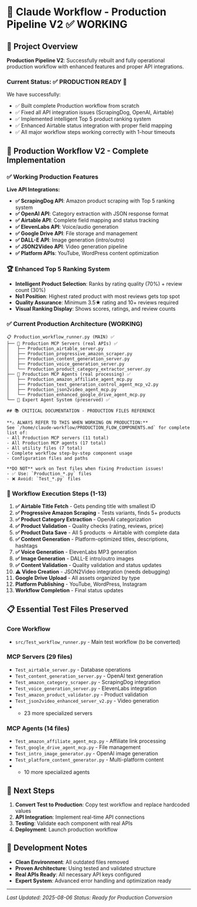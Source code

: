 # 🎯 Claude Workflow - Production Pipeline V2 ✅ WORKING

## 🚀 Project Overview

**Production Pipeline V2**: Successfully rebuilt and fully operational production workflow with enhanced features and proper API integrations.

### Current Status: ✅ PRODUCTION READY 🎉

We have successfully:
- ✅ Built complete Production workflow from scratch
- ✅ Fixed all API integration issues (ScrapingDog, OpenAI, Airtable)
- ✅ Implemented intelligent Top 5 product ranking system
- ✅ Enhanced Airtable status integration with proper field mapping
- ✅ All major workflow steps working correctly with 1-hour timeouts

## 🚀 Production Workflow V2 - Complete Implementation

### ✅ Working Production Features

**Live API Integrations:**
- **✅ ScrapingDog API**: Amazon product scraping with Top 5 ranking system
- **✅ OpenAI API**: Category extraction with JSON response format
- **✅ Airtable API**: Complete field mapping and status tracking
- **✅ ElevenLabs API**: Voice/audio generation
- **✅ Google Drive API**: File storage and management
- **✅ DALL-E API**: Image generation (intro/outro)
- **✅ JSON2Video API**: Video generation pipeline
- **✅ Platform APIs**: YouTube, WordPress content optimization

### 🏆 Enhanced Top 5 Ranking System
- **Intelligent Product Selection**: Ranks by rating quality (70%) + review count (30%)
- **No1 Position**: Highest rated product with most reviews gets top spot
- **Quality Assurance**: Minimum 3.5★ rating and 10+ reviews required
- **Visual Ranking Display**: Shows scores, ratings, and review counts

### ✅ Current Production Architecture (WORKING)
```
📋 Production_workflow_runner.py (MAIN) ✅
├── 🏢 Production MCP Servers (real APIs) ✅
│   ├── Production_airtable_server.py
│   ├── Production_progressive_amazon_scraper.py  
│   ├── Production_content_generation_server.py
│   ├── Production_voice_generation_server.py
│   └── Production_product_category_extractor_server.py
├── 🔧 Production MCP Agents (real processing) ✅
│   ├── Production_amazon_affiliate_agent_mcp.py
│   ├── Production_text_generation_control_agent_mcp_v2.py
│   ├── Production_json2video_agent_mcp.py
│   └── Production_enhanced_google_drive_agent_mcp.py
└── 🧠 Expert Agent System (preserved) ✅

## 📚 CRITICAL DOCUMENTATION - PRODUCTION FILES REFERENCE

**⚠️ ALWAYS REFER TO THIS WHEN WORKING ON PRODUCTION:**
See `/home/claude-workflow/PRODUCTION_FLOW_COMPONENTS.md` for complete list of:
- All Production MCP servers (11 total)
- All Production MCP agents (17 total)  
- All utility files (7 total)
- Complete workflow step-by-step component usage
- Configuration files and paths

**DO NOT** work on Test files when fixing Production issues!
- ✅ Use: `Production_*.py` files
- ❌ Avoid: `Test_*.py` files
```

### 🔄 Workflow Execution Steps (1-13)
1. **✅ Airtable Title Fetch** - Gets pending title with smallest ID
2. **✅ Progressive Amazon Scraping** - Tests variants, finds 5+ products
3. **✅ Product Category Extraction** - OpenAI categorization
4. **✅ Product Validation** - Quality checks (rating, reviews, price)
5. **✅ Product Data Save** - All 5 products → Airtable with complete data
6. **✅ Content Generation** - Platform-optimized titles, descriptions, hashtags
7. **✅ Voice Generation** - ElevenLabs MP3 generation
8. **✅ Image Generation** - DALL-E intro/outro images
9. **✅ Content Validation** - Quality validation and status updates
10. **⚠️ Video Creation** - JSON2Video integration (needs debugging)
11. **Google Drive Upload** - All assets organized by type
12. **Platform Publishing** - YouTube, WordPress, Instagram
13. **Workflow Completion** - Final status updates

## 📋 Essential Test Files Preserved

### Core Workflow
- `src/Test_workflow_runner.py` - Main test workflow (to be converted)

### MCP Servers (29 files)
- `Test_airtable_server.py` - Database operations
- `Test_content_generation_server.py` - OpenAI text generation
- `Test_amazon_category_scraper.py` - ScrapingDog integration  
- `Test_voice_generation_server.py` - ElevenLabs integration
- `Test_amazon_product_validator.py` - Product validation
- `Test_json2video_enhanced_server_v2.py` - Video generation
- + 23 more specialized servers

### MCP Agents (14 files)
- `Test_amazon_affiliate_agent_mcp.py` - Affiliate link processing
- `Test_google_drive_agent_mcp.py` - File management
- `Test_intro_image_generator.py` - OpenAI image generation
- `Test_platform_content_generator.py` - Multi-platform content
- + 10 more specialized agents

## 🎯 Next Steps

1. **Convert Test to Production**: Copy test workflow and replace hardcoded values
2. **API Integration**: Implement real-time API connections
3. **Testing**: Validate each component with real APIs
4. **Deployment**: Launch production workflow

## 🔧 Development Notes

- **Clean Environment**: All outdated files removed
- **Proven Architecture**: Using tested and validated structure
- **Real APIs Ready**: All necessary API keys configured
- **Expert System**: Advanced error handling and optimization ready

---
*Last Updated: 2025-08-06*
*Status: Ready for Production Conversion*